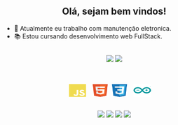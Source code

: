 <h2 align="center"> Olá, sejam bem vindos! </h2>

- 🧰 Atualmente eu trabalho com manutenção eletronica.
- 📚 Estou cursando desenvolvimento web FullStack.
##

<div align="center"> 
  <img height="180em"  src="https://github-readme-stats.vercel.app/api?username=andre-paixao&show_icons=true&theme=merko">
  <img height="180em" src="https://github-readme-stats.vercel.app/api/top-langs/?username=andre-paixao&layout=compact&theme=merko">
</div>

##

<div align="center"> <br>
  <img align="center" alt="Js" height="30" width="40" src="https://raw.githubusercontent.com/devicons/devicon/master/icons/javascript/javascript-plain.svg">
  <img align="center" alt="Ts" height="0" width="0" src="https://raw.githubusercontent.com/devicons/devicon/master/icons/typescript/typescript-plain.svg">
  <img align="center" alt="React" height="0" width="0" src="https://raw.githubusercontent.com/devicons/devicon/master/icons/react/react-original.svg">
  <img align="center" alt="HTML" height="30" width="40" src="https://raw.githubusercontent.com/devicons/devicon/master/icons/html5/html5-original.svg">
  <img align="center" alt="CSS" height="30" width="40" src="https://raw.githubusercontent.com/devicons/devicon/master/icons/css3/css3-original.svg">
  <img align="center" alt="Python" height="0" width="0" src="https://raw.githubusercontent.com/devicons/devicon/master/icons/python/python-original.svg">
  <img align="center" alt="Csharp" height="0" width="0" src="https://raw.githubusercontent.com/devicons/devicon/master/icons/csharp/csharp-original.svg">
  <img align="center" alt="Arduino" height="30" width="40" src="https://raw.githubusercontent.com/devicons/devicon/master/icons/arduino/arduino-original.svg">
  <img align="center" alt="Ruby" height="0" width="0" src="https://raw.githubusercontent.com/devicons/devicon/master/icons/ruby/ruby-original.svg">
  <img align="center" alt="Java" height="0" width="0" src="https://raw.githubusercontent.com/devicons/devicon/master/icons/java/java-original.svg">
  <img align="center" alt="PHP" height="0" width="0" src="https://raw.githubusercontent.com/devicons/devicon/master/icons/php/php-original.svg">
  <img align="center" alt="Nodejs" height="0" width="0" src="https://raw.githubusercontent.com/devicons/devicon/master/icons/nodejs/nodejs-original.svg">
  <img align="center" alt="Android" height="0" width="0" src="https://raw.githubusercontent.com/devicons/devicon/master/icons/android/android-original.svg">
  
</div>

##

<div align="center">
  <a href="https://www.youtube.com/@ideiaseinventos" target="_blank"><img src="https://img.shields.io/badge/YouTube-FF0000?style=for-the-badge&logo=youtube&logoColor=white" target="_blank" align="center"></a>
  <a href="https://www.instagram.com/andre.paixao55/" target="_blank"><img src="https://img.shields.io/badge/-Instagram-%23E4405F?style=for-the-badge&logo=instagram&logoColor=white" align="center"></a>
  <a href="mailto:andre.crisopolis@gmail.com"><img src="https://img.shields.io/badge/-Gmail-%23333?style=for-the-badge&logo=gmail&logoColor=white" align="center"></a>
  <a href="https://www.linkedin.com/in/andre-dev-paixao" target="blank"><img src="https://img.shields.io/badge/-LinkedIn-%230077B5?style=for-the-badge&logo=linkedin&logoColor=white" align="center"></a> 
  
</div>
